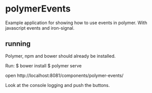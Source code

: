 # polymerEvents

Example application for showing how to use events in polymer. 
With javascript events and iron-signal.

## running
Polymer, npm and bower should already be installed.

Run:
$ bower install
$ polymer serve

open http://localhost:8081/components/polymer-events/

Look at the console logging and push the buttons.
